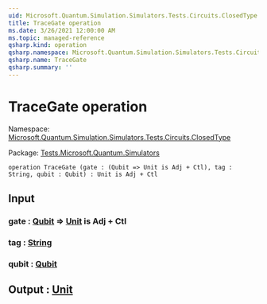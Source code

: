 ```yaml
---
uid: Microsoft.Quantum.Simulation.Simulators.Tests.Circuits.ClosedType.TraceGate
title: TraceGate operation
ms.date: 3/26/2021 12:00:00 AM
ms.topic: managed-reference
qsharp.kind: operation
qsharp.namespace: Microsoft.Quantum.Simulation.Simulators.Tests.Circuits.ClosedType
qsharp.name: TraceGate
qsharp.summary: ''
---
```


# TraceGate operation

Namespace: [Microsoft.Quantum.Simulation.Simulators.Tests.Circuits.ClosedType](xref:Microsoft.Quantum.Simulation.Simulators.Tests.Circuits.ClosedType)

Package: [Tests.Microsoft.Quantum.Simulators](https://nuget.org/packages/Tests.Microsoft.Quantum.Simulators)




```qsharp
operation TraceGate (gate : (Qubit => Unit is Adj + Ctl), tag : String, qubit : Qubit) : Unit is Adj + Ctl
```


## Input

### gate : [Qubit](xref:microsoft.quantum.lang-ref.qubit) => [Unit](xref:microsoft.quantum.lang-ref.unit)  is Adj + Ctl




### tag : [String](xref:microsoft.quantum.lang-ref.string)




### qubit : [Qubit](xref:microsoft.quantum.lang-ref.qubit)





## Output : [Unit](xref:microsoft.quantum.lang-ref.unit)

